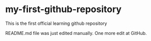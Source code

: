 # my-first-github-repository
This is the first official learning github repository

README.md file was just edited manually. One more edit at GitHub.
